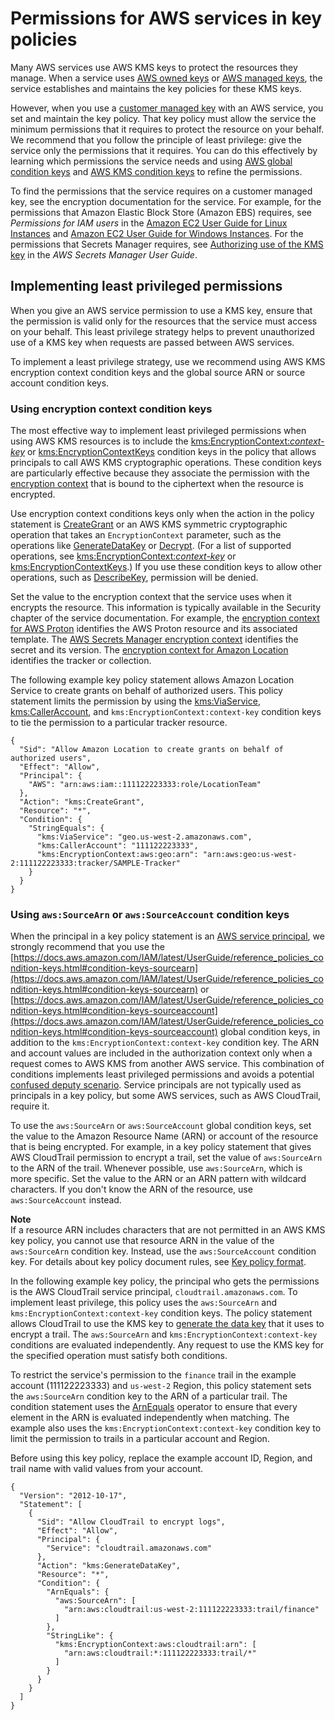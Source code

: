 # Permissions for AWS services in key policies<a name="key-policy-services"></a>

Many AWS services use AWS KMS keys to protect the resources they manage\. When a service uses [AWS owned keys](concepts.md#aws-owned-cmk) or [AWS managed keys](concepts.md#aws-managed-cmk), the service establishes and maintains the key policies for these KMS keys\. 

However, when you use a [customer managed key](concepts.md#customer-cmk) with an AWS service, you set and maintain the key policy\. That key policy must allow the service the minimum permissions that it requires to protect the resource on your behalf\. We recommend that you follow the principle of least privilege: give the service only the permissions that it requires\. You can do this effectively by learning which permissions the service needs and using [AWS global condition keys](https://docs.aws.amazon.com/IAM/latest/UserGuide/reference_policies_condition-keys.html) and [AWS KMS condition keys](policy-conditions.md) to refine the permissions\. 

To find the permissions that the service requires on a customer managed key, see the encryption documentation for the service\. For example, for the permissions that Amazon Elastic Block Store \(Amazon EBS\) requires, see *Permissions for IAM users* in the [Amazon EC2 User Guide for Linux Instances](https://docs.aws.amazon.com/AWSEC2/latest/UserGuide/EBSEncryption.html#ebs-encryption-permissions) and [Amazon EC2 User Guide for Windows Instances](https://docs.aws.amazon.com/AWSEC2/latest/WindowsGuide/EBSEncryption.html#ebs-encryption-permissions)\. For the permissions that Secrets Manager requires, see [Authorizing use of the KMS key](https://docs.aws.amazon.com/secretsmanager/latest/userguide/security-encryption.html#security-encryption-authz) in the *AWS Secrets Manager User Guide*\.

## Implementing least privileged permissions<a name="key-policy-least-privilege"></a>

When you give an AWS service permission to use a KMS key, ensure that the permission is valid only for the resources that the service must access on your behalf\. This least privilege strategy helps to prevent unauthorized use of a KMS key when requests are passed between AWS services\.

To implement a least privilege strategy, use we recommend using AWS KMS encryption context condition keys and the global source ARN or source account condition keys\.

### Using encryption context condition keys<a name="least-privilege-encryption-context"></a>

The most effective way to implement least privileged permissions when using AWS KMS resources is to include the [kms:EncryptionContext:*context\-key*](policy-conditions.md#conditions-kms-encryption-context) or [kms:EncryptionContextKeys](policy-conditions.md#conditions-kms-encryption-context-keys) condition keys in the policy that allows principals to call AWS KMS cryptographic operations\. These condition keys are particularly effective because they associate the permission with the [encryption context](concepts.md#encrypt_context) that is bound to the ciphertext when the resource is encrypted\. 

Use encryption context conditions keys only when the action in the policy statement is [CreateGrant](https://docs.aws.amazon.com/kms/latest/APIReference/API_CreateGrant.html) or an AWS KMS symmetric cryptographic operation that takes an `EncryptionContext` parameter, such as the operations like [GenerateDataKey](https://docs.aws.amazon.com/kms/latest/APIReference/API_GenerateDataKey.html) or [Decrypt](https://docs.aws.amazon.com/kms/latest/APIReference/API_Decrypt.html)\. \(For a list of supported operations, see [kms:EncryptionContext:*context\-key*](policy-conditions.md#conditions-kms-encryption-context) or [kms:EncryptionContextKeys](policy-conditions.md#conditions-kms-encryption-context-keys)\.\) If you use these condition keys to allow other operations, such as [DescribeKey](https://docs.aws.amazon.com/kms/latest/APIReference/API_DescribeKey.html), permission will be denied\.

Set the value to the encryption context that the service uses when it encrypts the resource\. This information is typically available in the Security chapter of the service documentation\. For example, the [encryption context for AWS Proton](https://docs.aws.amazon.com/proton/latest/adminguide/data-protection.html#encryption-context) identifies the AWS Proton resource and its associated template\. The [AWS Secrets Manager encryption context](https://docs.aws.amazon.com/secretsmanager/latest/userguide/security-encryption.html#security-encryption-encryption-context) identifies the secret and its version\. The [encryption context for Amazon Location](https://docs.aws.amazon.com/location/latest/developerguide/encryption-at-rest.html#location-encryption-context) identifies the tracker or collection\. 

The following example key policy statement allows Amazon Location Service to create grants on behalf of authorized users\. This policy statement limits the permission by using the [kms:ViaService](policy-conditions.md#conditions-kms-via-service), [kms:CallerAccount](policy-conditions.md#conditions-kms-caller-account), and `kms:EncryptionContext:context-key` condition keys to tie the permission to a particular tracker resource\.

```
{
  "Sid": "Allow Amazon Location to create grants on behalf of authorized users",
  "Effect": "Allow",
  "Principal": {
    "AWS": "arn:aws:iam::111122223333:role/LocationTeam"
  },
  "Action": "kms:CreateGrant",
  "Resource": "*",
  "Condition": {
    "StringEquals": {
      "kms:ViaService": "geo.us-west-2.amazonaws.com",
      "kms:CallerAccount": "111122223333",
      "kms:EncryptionContext:aws:geo:arn": "arn:aws:geo:us-west-2:111122223333:tracker/SAMPLE-Tracker"
    }
  }
}
```

### Using `aws:SourceArn` or `aws:SourceAccount` condition keys<a name="least-privilege-source-arn"></a>

When the principal in a key policy statement is an [AWS service principal](https://docs.aws.amazon.com/IAM/latest/UserGuide/reference_policies_elements_principal.html#principal-services), we strongly recommend that you use the [https://docs.aws.amazon.com/IAM/latest/UserGuide/reference_policies_condition-keys.html#condition-keys-sourcearn](https://docs.aws.amazon.com/IAM/latest/UserGuide/reference_policies_condition-keys.html#condition-keys-sourcearn) or [https://docs.aws.amazon.com/IAM/latest/UserGuide/reference_policies_condition-keys.html#condition-keys-sourceaccount](https://docs.aws.amazon.com/IAM/latest/UserGuide/reference_policies_condition-keys.html#condition-keys-sourceaccount) global condition keys, in addition to the `kms:EncryptionContext:context-key` condition key\. The ARN and account values are included in the authorization context only when a request comes to AWS KMS from another AWS service\. This combination of conditions implements least privileged permissions and avoids a potential [confused deputy scenario](https://docs.aws.amazon.com/IAM/latest/UserGuide/confused-deputy.html)\. Service principals are not typically used as principals in a key policy, but some AWS services, such as AWS CloudTrail, require it\. 

To use the `aws:SourceArn` or `aws:SourceAccount` global condition keys, set the value to the Amazon Resource Name \(ARN\) or account of the resource that is being encrypted\. For example, in a key policy statement that gives AWS CloudTrail permission to encrypt a trail, set the value of `aws:SourceArn` to the ARN of the trail\. Whenever possible, use `aws:SourceArn`, which is more specific\. Set the value to the ARN or an ARN pattern with wildcard characters\. If you don't know the ARN of the resource, use `aws:SourceAccount` instead\.

**Note**  
If a resource ARN includes characters that are not permitted in an AWS KMS key policy, you cannot use that resource ARN in the value of the `aws:SourceArn` condition key\. Instead, use the `aws:SourceAccount` condition key\. For details about key policy document rules, see [Key policy format](key-policy-overview.md#key-policy-format)\.

In the following example key policy, the principal who gets the permissions is the AWS CloudTrail service principal, `cloudtrail.amazonaws.com`\. To implement least privilege, this policy uses the `aws:SourceArn` and `kms:EncryptionContext:context-key` condition keys\. The policy statement allows CloudTrail to use the KMS key to [generate the data key](https://docs.aws.amazon.com/kms/latest/APIReference/API_GenerateDataKey.html) that it uses to encrypt a trail\. The `aws:SourceArn` and `kms:EncryptionContext:context-key` conditions are evaluated independently\. Any request to use the KMS key for the specified operation must satisfy both conditions\.

To restrict the service's permission to the `finance` trail in the example account \(111122223333\) and `us-west-2` Region, this policy statement sets the `aws:SourceArn` condition key to the ARN of a particular trail\. The condition statement uses the [ArnEquals](https://docs.aws.amazon.com/IAM/latest/UserGuide/reference_policies_elements_condition_operators.html#Conditions_ARN) operator to ensure that every element in the ARN is evaluated independently when matching\. The example also uses the `kms:EncryptionContext:context-key` condition key to limit the permission to trails in a particular account and Region\. 

Before using this key policy, replace the example account ID, Region, and trail name with valid values from your account\.

```
{
  "Version": "2012-10-17",
  "Statement": [
    {
      "Sid": "Allow CloudTrail to encrypt logs",
      "Effect": "Allow",
      "Principal": {
        "Service": "cloudtrail.amazonaws.com"
      },
      "Action": "kms:GenerateDataKey",
      "Resource": "*",
      "Condition": {
        "ArnEquals": {
          "aws:SourceArn": [
            "arn:aws:cloudtrail:us-west-2:111122223333:trail/finance"
          ]
        },
        "StringLike": {
          "kms:EncryptionContext:aws:cloudtrail:arn": [
            "arn:aws:cloudtrail:*:111122223333:trail/*"
          ]
        }
      }
    }
  ]
}
```